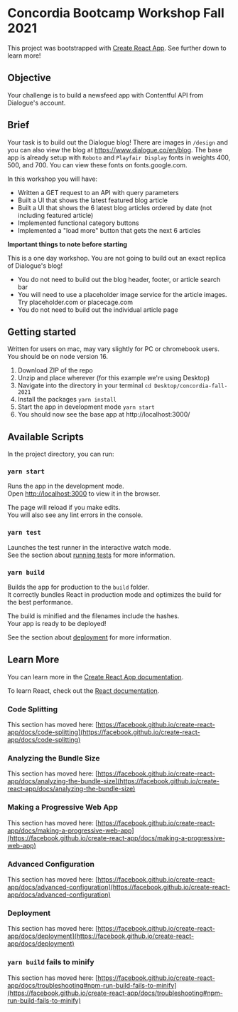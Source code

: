 # Concordia Bootcamp Workshop Fall 2021

This project was bootstrapped with [Create React App](https://github.com/facebook/create-react-app). See further down to learn more!

## Objective

Your challenge is to build a newsfeed app with Contentful API from Dialogue's account.

## Brief

Your task is to build out the Dialogue blog! There are images in `/design` and you can also view the blog at https://www.dialogue.co/en/blog. The base app is already setup with `Roboto` and `Playfair Display` fonts in weights 400, 500, and 700. You can view these fonts on fonts.google.com.

In this workshop you will have:

- Written a GET request to an API with query parameters
- Built a UI that shows the latest featured blog article
- Built a UI that shows the 6 latest blog articles ordered by date (not including featured article)
- Implemented functional category buttons
- Implemented a "load more" button that gets the next 6 articles

**Important things to note before starting**

This is a one day workshop. You are not going to build out an exact replica of Dialogue's blog!

- You do not need to build out the blog header, footer, or article search bar
- You will need to use a placeholder image service for the article images. Try placeholder.com or placecage.com
- You do not need to build out the individual article page

## Getting started

Written for users on mac, may vary slightly for PC or chromebook users. You should be on node version 16.

1. Download ZIP of the repo
2. Unzip and place wherever (for this example we're using Desktop)
3. Navigate into the directory in your terminal `cd Desktop/concordia-fall-2021`
4. Install the packages `yarn install`
5. Start the app in development mode `yarn start`
6. You should now see the base app at http://localhost:3000/

## Available Scripts

In the project directory, you can run:

### `yarn start`

Runs the app in the development mode.\
Open [http://localhost:3000](http://localhost:3000) to view it in the browser.

The page will reload if you make edits.\
You will also see any lint errors in the console.

### `yarn test`

Launches the test runner in the interactive watch mode.\
See the section about [running tests](https://facebook.github.io/create-react-app/docs/running-tests) for more information.

### `yarn build`

Builds the app for production to the `build` folder.\
It correctly bundles React in production mode and optimizes the build for the best performance.

The build is minified and the filenames include the hashes.\
Your app is ready to be deployed!

See the section about [deployment](https://facebook.github.io/create-react-app/docs/deployment) for more information.

## Learn More

You can learn more in the [Create React App documentation](https://facebook.github.io/create-react-app/docs/getting-started).

To learn React, check out the [React documentation](https://reactjs.org/).

### Code Splitting

This section has moved here: [https://facebook.github.io/create-react-app/docs/code-splitting](https://facebook.github.io/create-react-app/docs/code-splitting)

### Analyzing the Bundle Size

This section has moved here: [https://facebook.github.io/create-react-app/docs/analyzing-the-bundle-size](https://facebook.github.io/create-react-app/docs/analyzing-the-bundle-size)

### Making a Progressive Web App

This section has moved here: [https://facebook.github.io/create-react-app/docs/making-a-progressive-web-app](https://facebook.github.io/create-react-app/docs/making-a-progressive-web-app)

### Advanced Configuration

This section has moved here: [https://facebook.github.io/create-react-app/docs/advanced-configuration](https://facebook.github.io/create-react-app/docs/advanced-configuration)

### Deployment

This section has moved here: [https://facebook.github.io/create-react-app/docs/deployment](https://facebook.github.io/create-react-app/docs/deployment)

### `yarn build` fails to minify

This section has moved here: [https://facebook.github.io/create-react-app/docs/troubleshooting#npm-run-build-fails-to-minify](https://facebook.github.io/create-react-app/docs/troubleshooting#npm-run-build-fails-to-minify)
